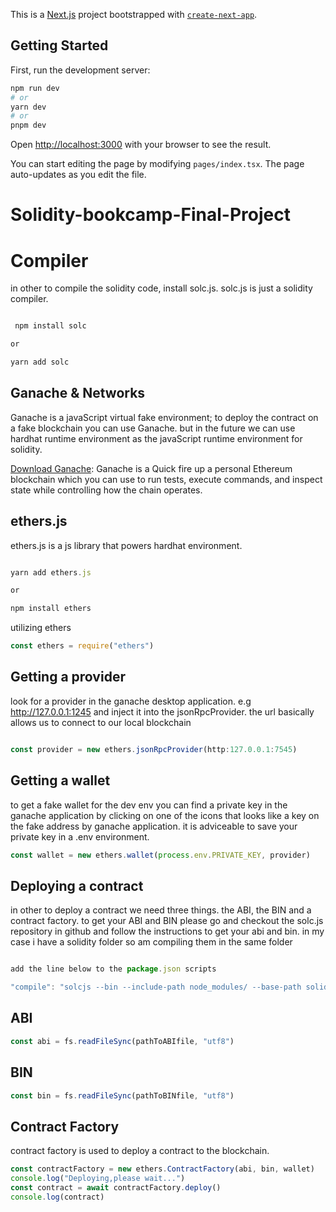 This is a [Next.js](https://nextjs.org/) project bootstrapped with [`create-next-app`](https://github.com/vercel/next.js/tree/canary/packages/create-next-app).

## Getting Started

First, run the development server:

```bash
npm run dev
# or
yarn dev
# or
pnpm dev
```

Open [http://localhost:3000](http://localhost:3000) with your browser to see the result.

You can start editing the page by modifying `pages/index.tsx`. The page auto-updates as you edit the file.

# Solidity-bookcamp-Final-Project

# Compiler

in other to compile the solidity code, install solc.js. solc.js is just a solidity compiler.

```bash

 npm install solc

or

yarn add solc

```

## Ganache & Networks

Ganache is a javaScript virtual fake environment;
to deploy the contract on a fake blockchain you can use Ganache. but in the
future we can use hardhat runtime environment as the javaScript runtime
environment for solidity.

[Download Ganache](https://trufflesuite.com/ganache/):
Ganache is a Quick fire up a personal Ethereum blockchain which you can use to run tests, execute commands, and inspect state while controlling how the chain operates.

## ethers.js

ethers.js is a js library that powers hardhat environment.

```javascript

yarn add ethers.js

or

npm install ethers
```

utilizing ethers

```javascript
const ethers = require("ethers")
```

## Getting a provider

look for a provider in the ganache desktop application. e.g <http://127.0.0.1:1245> and
inject it into the jsonRpcProvider. the url basically allows us to connect to our local blockchain

```javascript

const provider = new ethers.jsonRpcProvider(http:127.0.0.1:7545)
```

## Getting a wallet

to get a fake wallet for the dev env you can find a private key in the ganache
application by clicking on one of the icons that looks like a key on the fake address by ganache application.
it is adviceable to save your private key in a .env environment.

```javascript
const wallet = new ethers.wallet(process.env.PRIVATE_KEY, provider)
```

## Deploying a contract

in other to deploy a contract we need three things. the ABI, the BIN and a contract
factory.
to get your ABI and BIN please go and checkout the solc.js repository in github and
follow the instructions to get your abi and bin. in my case i have a solidity folder so am compiling them in the
same folder

```javascript

add the line below to the package.json scripts

"compile": "solcjs --bin --include-path node_modules/ --base-path solidity/ --output-dir solidity/ solidity/SimpleStorage.sol"

```

## ABI

```javascript
const abi = fs.readFileSync(pathToABIfile, "utf8")
```

## BIN

```javascript
const bin = fs.readFileSync(pathToBINfile, "utf8")
```

## Contract Factory

contract factory is used to deploy a contract to the blockchain.

```javascript
const contractFactory = new ethers.ContractFactory(abi, bin, wallet)
console.log("Deploying,please wait...")
const contract = await contractFactory.deploy()
console.log(contract)
```
